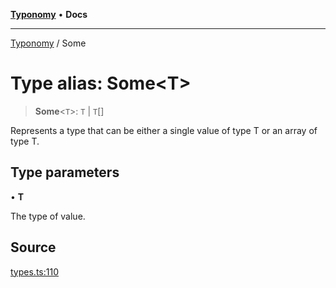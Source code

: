 [**Typonomy**](../README.md) • **Docs**

***

[Typonomy](../globals.md) / Some

# Type alias: Some\<T\>

> **Some**\<`T`\>: `T` \| `T`[]

Represents a type that can be either a single value of type T or an array of type T.

## Type parameters

• **T**

The type of value.

## Source

[types.ts:110](https://github.com/softcraft-development/typonomy/blob/a62fc03e32b184f07c3799ae239136e6b1077839/src/types.ts#L110)
